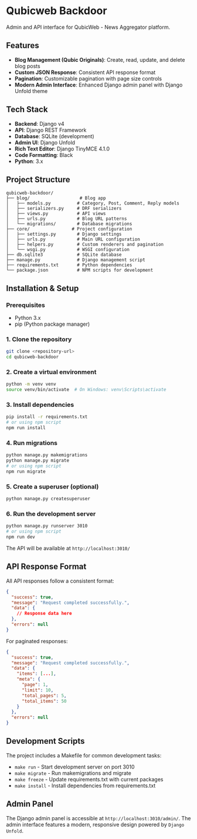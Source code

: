 # Qubicweb Backdoor

Admin and API interface for QubicWeb - News Aggregator platform.

## Features

- **Blog Management (Qubic Originals)**: Create, read, update, and delete blog posts
- **Custom JSON Response**: Consistent API response format
- **Pagination**: Customizable pagination with page size controls
- **Modern Admin Interface**: Enhanced Django admin panel with Django Unfold theme

## Tech Stack

- **Backend**: Django v4
- **API**: Django REST Framework
- **Database**: SQLite (development)
- **Admin UI**: Django Unfold
- **Rich Text Editor**: Django TinyMCE 4.1.0
- **Code Formatting**: Black
- **Python**: 3.x

## Project Structure

```
qubicweb-backdoor/
├── blog/                   # Blog app
│   ├── models.py          # Category, Post, Comment, Reply models
│   ├── serializers.py     # DRF serializers
│   ├── views.py           # API views
│   ├── urls.py            # Blog URL patterns
│   └── migrations/        # Database migrations
├── core/                # Project configuration
│   ├── settings.py        # Django settings
│   ├── urls.py            # Main URL configuration
│   ├── helpers.py         # Custom renderers and pagination
│   └── wsgi.py            # WSGI configuration
├── db.sqlite3             # SQLite database
├── manage.py              # Django management script
├── requirements.txt       # Python dependencies
└── package.json           # NPM scripts for development
```

## Installation & Setup

### Prerequisites

- Python 3.x
- pip (Python package manager)

### 1. Clone the repository

```bash
git clone <repository-url>
cd qubicweb-backdoor
```

### 2. Create a virtual environment

```bash
python -m venv venv
source venv/bin/activate  # On Windows: venv\Scripts\activate
```

### 3. Install dependencies

```bash
pip install -r requirements.txt
# or using npm script
npm run install
```

### 4. Run migrations

```bash
python manage.py makemigrations
python manage.py migrate
# or using npm script
npm run migrate
```

### 5. Create a superuser (optional)

```bash
python manage.py createsuperuser
```

### 6. Run the development server

```bash
python manage.py runserver 3010
# or using npm script
npm run dev
```

The API will be available at `http://localhost:3010/`

## API Response Format

All API responses follow a consistent format:

```json
{
  "success": true,
  "message": "Request completed successfully.",
  "data": {
    // Response data here
  },
  "errors": null
}
```

For paginated responses:

```json
{
  "success": true,
  "message": "Request completed successfully.",
  "data": {
    "items": [...],
    "meta": {
      "page": 1,
      "limit": 10,
      "total_pages": 5,
      "total_items": 50
    }
  },
  "errors": null
}
```

## Development Scripts

The project includes a Makefile for common development tasks:

- `make run` - Start development server on port 3010
- `make migrate` - Run makemigrations and migrate
- `make freeze` - Update requirements.txt with current packages
- `make install` - Install dependencies from requirements.txt

## Admin Panel

The Django admin panel is accessible at `http://localhost:3010/admin/`.
The admin interface features a modern, responsive design powered by `Django Unfold`.
